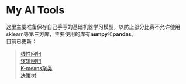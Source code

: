 # My AI Tools
这里主要准备保存自己手写的基础机器学习模型，以防止部分比赛不允许使用sklearn等第三方库，主要使用的库有**numpy**和**pandas**。  
目前已更新：
>[线性回归](https://github.com/Magicyss/Mynotes/blob/master/MyAITools/LinearRegression.py)  
[逻辑回归](https://github.com/Magicyss/Mynotes/blob/master/MyAITools/LogisticRegression.py)  
[K-means聚类](https://github.com/Magicyss/Mynotes/blob/master/MyAITools/Kmeans.py)  
[决策树](https://github.com/Magicyss/Mynotes/blob/master/MyAITools/DecisionTree.py)  